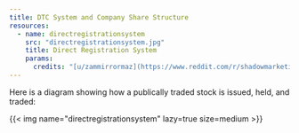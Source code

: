 ```yaml
---
title: DTC System and Company Share Structure
resources:
  - name: directregistrationsystem
    src: "directregistrationsystem.jpg"
    title: Direct Registration System
    params:
      credits: "[u/zammirrormaz](https://www.reddit.com/r/shadowmarketing/comments/q0s8c0/here_is_the_dtcs_diagram_for_the_drs_system_you/) from [Federal Register](https://www.federalregister.gov/documents/2015/12/31/2015-32755/transfer-agent-regulations)"
---
```


Here is a diagram showing how a publically traded stock is issued, held, and traded:

{{< img name="directregistrationsystem" lazy=true size=medium >}}
